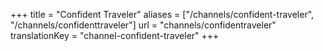 +++
title = "Confident Traveler"
aliases = ["/channels/confident-traveler", "/channels/confidenttraveler"]
url = "channels/confidentraveler"
translationKey = "channel-confident-traveler"
+++
